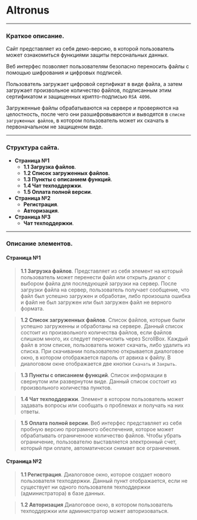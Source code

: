 # Altronus
***
### Краткое описание.
  Сайт представляет из себя демо-версию, в которой пользователь может ознакомиться функциями защиты персональных данных.
  
  Веб интерфес позволяет пользователям безопасно переносить файлы с помощью шифрования и цифровых подписей.
  
  Пользователь загружает цифровой сертификат в виде файла, а затем загружает произвольное количество файлов, подписанным этим сертификатом и защищенных крипто-подписью `RSA 4096`.
  
  Загруженные файлы обрабатываются на сервере и проверяются на целостность, после чего они разшифровываются и выводятся в `списке загруженных файлов`, в котором пользователь может их скачать в первоначальном не защищеном виде.
***

### Структура сайта.
* **Страница №1**
    - **1.1 Загрузка файлов**.
    - **1.2 Список загруженных файлов**.
    - **1.3 Пункты с описанием функций**.
    - **1.4 Чат техподдержки**.
    - **1.5 Оплата полной версии**.
* **Страница №2**
    - **Регистрация**.
    - **Авторизация**.
* **Страница №3**
    - **Чат техподдержки**.
***

### Описание элементов.  
#### Страница №1
>**1.1 Загрузка файлов**.
Представляет из себя элемент на который пользователь может перенести файл или открыть диалог с выбором файла для последующей загрузки на сервер.
После загрузки файла на сервер, пользователь получает сообщение, что файл был успешно загружен и обработан, либо произошла ошибка и файл не был загружен или был загружен файл не верного формата.

>**1.2 Список загруженных файлов**.
Список файлов, которые были успешно загруженны и обработаны на сервере. 
Данный список состоит из произвольного количества файлов, если файлов слишком много, их следует перечислить через ScrollBox.
Каждый файл в этом списке, пользователь может скачать, либо удалить из списка.
При скачивании пользователю открывается диалоговое окно, в котором отображается пароль от арвиха к файлу.
В диалоговом окне отображается две кнопки `Скачать` и `Закрыть`.

>**1.3 Пункты с описанием функций**.
Список информации в свернутом или развернутом виде.
Данный список состоит из произвольного количества пунктов.

>**1.4 Чат техподдержки**.
Элемент в котором пользователь может задавать вопросы или сообщать о проблемах и получать на них ответы.

>**1.5 Оплата полной версии**.
Веб интерфес представляет из себя пробную версию програмного обеспечения, которое может обрабатывать ограниченоое количество файлов.
Чтобы убрать ограничение, пользователю выставляется электронный счет, который при оплате, автоматически снимает все ограничения.
#### Страница №2  
>**1.1 Регистрация**.
Диалоговое окно, которое создает нового пользователя техподержки.
Данный пункт отображается, если не существует ни одного пользователя техподдержки (администратора) в базе данных.  

>**1.2 Авторизация**
Диалоговое окно, в котором пользователь техподдержки или администратор может авторизоваться.


